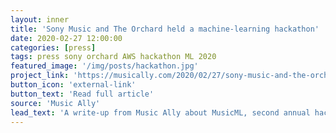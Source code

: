 ```yaml
---
layout: inner
title: 'Sony Music and The Orchard held a machine-learning hackathon'
date: 2020-02-27 12:00:00
categories: [press]
tags: press sony orchard AWS hackathon ML 2020
featured_image: '/img/posts/hackathon.jpg'
project_link: 'https://musically.com/2020/02/27/sony-music-and-the-orchard-held-a-machine-learning-hackathon/'
button_icon: 'external-link'
button_text: 'Read full article'
source: 'Music Ally'
lead_text: 'A write-up from Music Ally about MusicML, second annual hackathon created in collaboration with Sony Music, The Orchard and AWS.'
---
```

